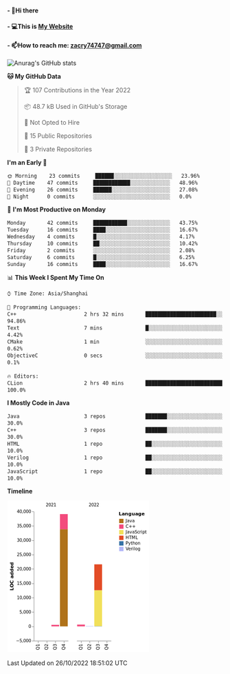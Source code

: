 #### - 👋Hi there 
#### - 💻This is [My Website](https://blingdan.github.io/)
#### - 📫How to reach me: <zacry74747@gmail.com>
<!--
**BlingDan/BlingDan** is a ✨ _special_ ✨ repository because its `README.md` (this file) appears on your GitHub profile.

Here are some ideas to get you started:

- 🔭 I’m currently working on ...
- 🌱 I’m currently learning ...
- 👯 I’m looking to collaborate on ...
- 🤔 I’m looking for help with ...
- 💬 Ask me about ...
- 📫 How to reach me: ...
- 😄 Pronouns: ...
- ⚡ Fun fact: ...
-->



![Anurag's GitHub stats](https://github-readme-stats.vercel.app/api?username=BlingDan&show_icons=true&theme=radical)

<!--START_SECTION:waka-->
**🐱 My GitHub Data** 

> 🏆 107 Contributions in the Year 2022
 > 
> 📦 48.7 kB Used in GitHub's Storage 
 > 
> 🚫 Not Opted to Hire
 > 
> 📜 15 Public Repositories 
 > 
> 🔑 3 Private Repositories  
 > 
**I'm an Early 🐤** 

```text
🌞 Morning    23 commits     ██████░░░░░░░░░░░░░░░░░░░   23.96% 
🌆 Daytime    47 commits     ████████████░░░░░░░░░░░░░   48.96% 
🌃 Evening    26 commits     ██████░░░░░░░░░░░░░░░░░░░   27.08% 
🌙 Night      0 commits      ░░░░░░░░░░░░░░░░░░░░░░░░░   0.0%

```
📅 **I'm Most Productive on Monday** 

```text
Monday       42 commits     ███████████░░░░░░░░░░░░░░   43.75% 
Tuesday      16 commits     ████░░░░░░░░░░░░░░░░░░░░░   16.67% 
Wednesday    4 commits      █░░░░░░░░░░░░░░░░░░░░░░░░   4.17% 
Thursday     10 commits     ██░░░░░░░░░░░░░░░░░░░░░░░   10.42% 
Friday       2 commits      ░░░░░░░░░░░░░░░░░░░░░░░░░   2.08% 
Saturday     6 commits      █░░░░░░░░░░░░░░░░░░░░░░░░   6.25% 
Sunday       16 commits     ████░░░░░░░░░░░░░░░░░░░░░   16.67%

```


📊 **This Week I Spent My Time On** 

```text
⌚︎ Time Zone: Asia/Shanghai

💬 Programming Languages: 
C++                      2 hrs 32 mins       ███████████████████████░░   94.86% 
Text                     7 mins              █░░░░░░░░░░░░░░░░░░░░░░░░   4.42% 
CMake                    1 min               ░░░░░░░░░░░░░░░░░░░░░░░░░   0.62% 
ObjectiveC               0 secs              ░░░░░░░░░░░░░░░░░░░░░░░░░   0.1%

🔥 Editors: 
CLion                    2 hrs 40 mins       █████████████████████████   100.0%

```

**I Mostly Code in Java** 

```text
Java                     3 repos             ███████░░░░░░░░░░░░░░░░░░   30.0% 
C++                      3 repos             ███████░░░░░░░░░░░░░░░░░░   30.0% 
HTML                     1 repo              ██░░░░░░░░░░░░░░░░░░░░░░░   10.0% 
Verilog                  1 repo              ██░░░░░░░░░░░░░░░░░░░░░░░   10.0% 
JavaScript               1 repo              ██░░░░░░░░░░░░░░░░░░░░░░░   10.0%

```


**Timeline**

![Chart not found](https://raw.githubusercontent.com/BlingDan/BlingDan/main/charts/bar_graph.png) 


 Last Updated on 26/10/2022 18:51:02 UTC
<!--END_SECTION:waka-->


